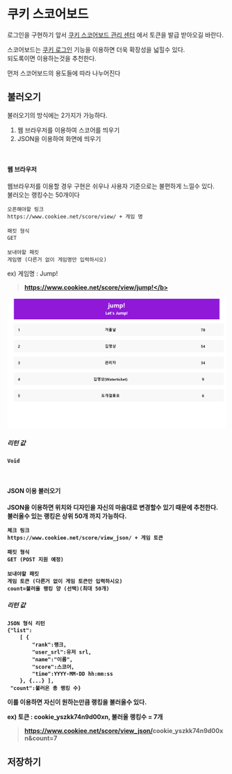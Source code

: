 # 쿠키 스코어보드
로그인을 구현하기 앞서 [쿠키 스코어보드 관리 센터](https://www.cookiee.net/gmscore) 에서 토큰을 발급 받아오길 바란다.<br>

스코어보드는 [쿠키 로그인](/cookiee_login.md) 기능을 이용하면 더욱 확장성을 넓힐수 있다.<br>
되도록이면 이용하는것을 추천한다.

먼저 스코어보드의 용도들에 따라 나누어진다
## 불러오기
불러오기의 방식에는 2가지가 가능하다.
1. 웹 브라우저를 이용하여 스코어를 띄우기
2. JSON을 이용하여 화면에 띄우기
<br>

#### 웹 브라우저

웹브라우저를 이용할 경우 구현은 쉬우나 사용자 기준으로는 불편하게 느낄수 있다.<br>
불러오는 랭킹수는 50개이다

	오픈해야할 링크
	https://www.cookiee.net/score/view/ + 게임 명
	
	패킷 형식
	GET
	
	보내야할 패킷
	게임명 (다른거 없이 게임명만 입력하시오)

ex) 게임명 : Jump!<br><b>
> https://www.cookiee.net/score/view/jump!</b>

![웹스코어보드 예시](/img/score_board_1.PNG)

##### 리턴 값
	Void
<br>

#### JSON 이용 불러오기

JSON을 이용하면 위치와 디자인을 자신의 마음대로 변경할수 있기 때문에 추천한다.<br>불러올수 있는 랭킹은 상위 50개 까지 가능하다.

	체크 링크
    https://www.cookiee.net/score/view_json/ + 게임 토큰
    
    패킷 형식
    GET (POST 지원 예정)
    
    보내야할 패킷
    게임 토큰 (다른거 없이 게임 토큰만 입력하시오)
    count=불러올 랭킹 양 (선택)(최대 50개)

##### 리턴 값

	JSON 형식 리턴
    {"list":
    	[ {
        	"rank":랭크, 
        	"user_srl":유저 srl, 
        	"name":"이름", 
        	"score":스코어, 
        	"time":YYYY-MM-DD hh:mm:ss
        }, {...} ], 
     "count":불러온 총 랭킹 수}
    
이를 이용하면 자신이 원하는만큼 랭킹을 불러올수 있다.<br>

ex) 토큰 : cookie_yszkk74n9d00xn, 불러올 랭킹수 = 7개
>https://www.cookiee.net/score/view_json/<b>cookie_yszkk74n9d00xn</b>&count=<b>7</b>

## 저장하기

